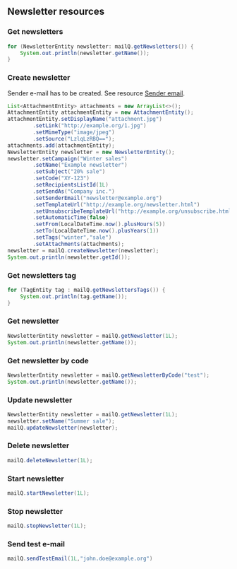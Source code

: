 ## Newsletter resources

### Get newsletters

```java
for (NewsletterEntity newsletter: mailQ.getNewsletters()) {
    System.out.println(newsletter.getName());
}
```

### Create newsletter

Sender e-mail has to be created. See resource [Sender email](#).

```java
List<AttachmentEntity> attachments = new ArrayList<>();
AttachmentEntity attachmentEntity = new AttachmentEntity();
attachmentEntity.setDisplayName("attachment.jpg")
        .setLink("http://example.org/1.jpg")
        .setMimeType("image/jpeg")
        .setSource("LzlqLzRBQ==");
attachments.add(attachmentEntity);
NewsletterEntity newsletter = new NewsletterEntity();
newsletter.setCampaign("Winter sales")
        .setName("Example newsletter")
        .setSubject("20% sale")
        .setCode("XY-123")
        .setRecipientsListId(1L)
        .setSendAs("Company inc.")
        .setSenderEmail("newsletter@example.org")
        .setTemplateUrl("http://example.org/newsletter.html")
        .setUnsubscribeTemplateUrl("http://example.org/unsubscribe.html")
        .setAutomaticTime(false)
        .setFrom(LocalDateTime.now().plusHours(5))
        .setTo(LocalDateTime.now().plusYears(1))
        .setTags("winter","sale")
        .setAttachments(attachments);
newsletter = mailQ.createNewsletter(newsletter);
System.out.println(newsletter.getId());
```

### Get newsletters tag

```java
for (TagEntity tag : mailQ.getNewslettersTags()) {
    System.out.println(tag.getName());
}
```

### Get newsletter

```java
NewsletterEntity newsletter = mailQ.getNewsletter(1L);
System.out.println(newsletter.getName());
```

### Get newsletter by code

```java
NewsletterEntity newsletter = mailQ.getNewsletterByCode("test");
System.out.println(newsletter.getName());
```

### Update newsletter

```java
NewsletterEntity newsletter = mailQ.getNewsletter(1L);
newsletter.setName("Summer sale");
mailQ.updateNewsletter(newsletter);
```

### Delete newsletter

```java
mailQ.deleteNewsletter(1L);
```

### Start newsletter

```java
mailQ.startNewsletter(1L);
```

### Stop newsletter

```java
mailQ.stopNewsletter(1L);
```

### Send test e-mail

```java
mailQ.sendTestEmail(1L,"john.doe@example.org")
```
